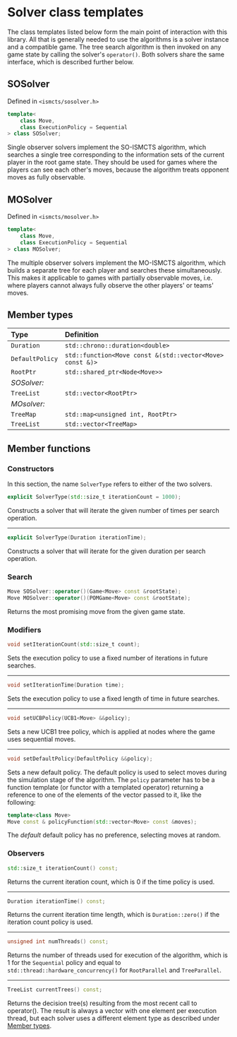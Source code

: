 

# Solver class templates
The class templates listed below form the main point of interaction with this library. All that is generally needed to use the algorithms is a solver instance and a compatible game. The tree search algorithm is then invoked on any game state by calling the solver's `operator()`. Both solvers share the same interface, which is described further below.

## SOSolver
Defined in `<ismcts/sosolver.h>`
```cpp
template<
    class Move,
    class ExecutionPolicy = Sequential
> class SOSolver;
```
Single observer solvers implement the SO-ISMCTS algorithm, which searches a single tree corresponding to the information sets of the current player in the root game state. They should be used for games where the players can see each other's moves, because the algorithm treats opponent moves as fully observable.

## MOSolver
Defined in `<ismcts/mosolver.h>`
```cpp
template<
    class Move,
    class ExecutionPolicy = Sequential
> class MOSolver;
```
The multiple observer solvers implement the MO-ISMCTS algorithm, which builds a separate tree for each player and searches these simultaneously. This makes it applicable to games with partially observable moves, i.e. where players cannot always fully observe the other players' or teams' moves.

## Member types

| Type          | Definition                                                |
|:--------------|:----------------------------------------------------------|
|`Duration`     |`std::chrono::duration<double>`                            |
|`DefaultPolicy`|`std::function<Move const &(std::vector<Move> const &)>`   |
|`RootPtr`      |`std::shared_ptr<Node<Move>>`                              |
|*SOSolver:*    |                                                           |
|`TreeList`     |`std::vector<RootPtr> `                                    |
|*MOsolver:*    |                                                           |
|`TreeMap`      |`std::map<unsigned int, RootPtr>`                          |
|`TreeList`     |`std::vector<TreeMap>`                                     |

## Member functions
### Constructors
In this section, the name `SolverType` refers to either of the two solvers.

```cpp
explicit SolverType(std::size_t iterationCount = 1000);
```
Constructs a solver that will iterate the given number of times per search operation.

---
```cpp
explicit SolverType(Duration iterationTime);
```
Constructs a solver that will iterate for the given duration per search operation.

### Search
```cpp
Move SOSolver::operator()(Game<Move> const &rootState);
Move MOSolver::operator()(POMGame<Move> const &rootState);
```
Returns the most promising move from the given game state.

### Modifiers
```cpp
void setIterationCount(std::size_t count);
```
Sets the execution policy to use a fixed number of iterations in future searches.

---
```cpp
void setIterationTime(Duration time);
```
Sets the execution policy to use a fixed length of time in future searches.

---
```cpp
void setUCBPolicy(UCB1<Move> &&policy);
```
Sets a new UCB1 tree policy, which is applied at nodes where the game uses sequential moves.

---
```cpp
void setDefaultPolicy(DefaultPolicy &&policy);
```
Sets a new default policy. The default policy is used to select moves during the simulation stage of the algorithm. The `policy` parameter has to be a function template (or functor with a templated operator) returning a reference to one of the elements of the vector passed to it, like the following:
```cpp
template<class Move>
Move const & policyFunction(std::vector<Move> const &moves);
```
The *default* default policy has no preference, selecting moves at random.

### Observers
```cpp
std::size_t iterationCount() const;
```
Returns the current iteration count, which is 0 if the time policy is used.

---
```cpp
Duration iterationTime() const;
```
Returns the current iteration time length, which is `Duration::zero()` if the iteration count policy is used.

---
```cpp
unsigned int numThreads() const;
```
Returns the number of threads used for execution of the algorithm, which is 1 for the `Sequential` policy and equal to `std::thread::hardware_concurrency()` for `RootParallel` and `TreeParallel`.

---
```cpp
TreeList currentTrees() const;
```
Returns the decision tree(s) resulting from the most recent call to operator(). The result is always a vector with one element per execution thread, but each solver uses a different element type as described under [Member types](#member-types).
